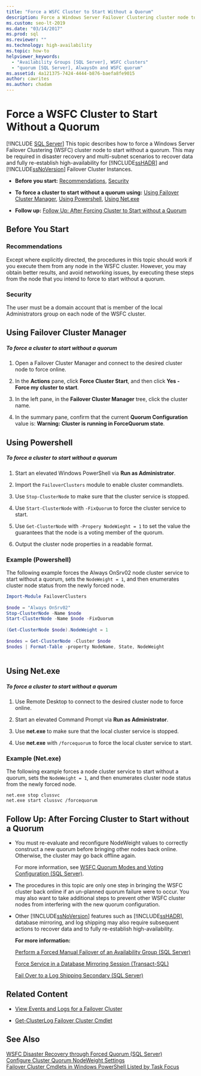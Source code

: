 ```yaml
---
title: "Force a WSFC Cluster to Start Without a Quorum"
description: Force a Windows Server Failover Clustering cluster node to start without a quorum, which may be required to recover data and re-establish high availability.
ms.custom: seo-lt-2019
ms.date: "03/14/2017"
ms.prod: sql
ms.reviewer: ""
ms.technology: high-availability
ms.topic: how-to
helpviewer_keywords: 
  - "Availability Groups [SQL Server], WSFC clusters"
  - "quorum [SQL Server], AlwaysOn and WSFC quorum"
ms.assetid: 4a121375-7424-4444-b876-baefa8fe9015
author: cawrites
ms.author: chadam
---
```

# Force a WSFC Cluster to Start Without a Quorum
[!INCLUDE [SQL Server](../../../includes/applies-to-version/sqlserver.md)]
  This topic describes how to force a Windows Server Failover Clustering (WSFC) cluster node to start without a quorum.  This may be required in disaster recovery and multi-subnet scenarios to recover data and fully re-establish high-availability for [!INCLUDE[ssHADR](../../../includes/sshadr-md.md)] and [!INCLUDE[ssNoVersion](../../../includes/ssnoversion-md.md)] Failover Cluster Instances.  
  
-   **Before you start:**  [Recommendations](#Recommendations), [Security](#Security)  
  
-   **To force a cluster to start without a quorum using:**  [Using Failover Cluster Manager](#FailoverClusterManagerProcedure), [Using Powershell](#PowerShellProcedure), [Using Net.exe](#CommandPromptProcedure)  
  
-   **Follow up:**  [Follow Up: After Forcing Cluster to Start without a Quorum](#FollowUp)  
  
##  <a name="BeforeYouBegin"></a> Before You Start  
  
###  <a name="Recommendations"></a> Recommendations  
 Except where explicitly directed, the procedures in this topic should work if you execute them from any node in the WSFC cluster.  However, you may obtain better results, and avoid networking issues, by executing these steps from the node that you intend to force to start without a quorum.  
  
###  <a name="Security"></a> Security  
 The user must be a domain account that is member of the local Administrators group on each node of the WSFC cluster.  
  
##  <a name="FailoverClusterManagerProcedure"></a> Using Failover Cluster Manager  
  
##### To force a cluster to start without a quorum  
  
1.  Open a Failover Cluster Manager and connect to the desired cluster node to force online.  
  
2.  In the **Actions** pane, click **Force Cluster Start**, and then click **Yes - Force my cluster to start**.  
  
3.  In the left pane, in the **Failover Cluster Manager** tree, click the cluster name.  
  
4.  In the summary pane, confirm that the current **Quorum Configuration** value is:  **Warning: Cluster is running in ForceQuorum state**.  
  
##  <a name="PowerShellProcedure"></a> Using Powershell  
  
##### To force a cluster to start without a quorum  
  
1.  Start an elevated Windows PowerShell via **Run as Administrator**.  
  
2.  Import the `FailoverClusters` module to enable cluster commandlets.  
  
3.  Use `Stop-ClusterNode` to make sure that the cluster service is stopped.  
  
4.  Use `Start-ClusterNode` with `-FixQuorum` to force the cluster service to start.  
  
5.  Use `Get-ClusterNode` with `-Propery NodeWieght = 1` to set the value the guarantees that the node is a voting member of the quorum.  
  
6.  Output the cluster node properties in a readable format.  
  
### Example (Powershell)  
 The following example forces the Always OnSrv02 node cluster service to start without a quorum, sets the `NodeWeight = 1`, and then enumerates cluster node status from the newly forced node.  
  
```powershell  
Import-Module FailoverClusters  
  
$node = "Always OnSrv02"  
Stop-ClusterNode -Name $node  
Start-ClusterNode -Name $node -FixQuorum  
  
(Get-ClusterNode $node).NodeWeight = 1  
  
$nodes = Get-ClusterNode -Cluster $node  
$nodes | Format-Table -property NodeName, State, NodeWeight  
  
```  
  
##  <a name="CommandPromptProcedure"></a> Using Net.exe  
  
##### To force a cluster to start without a quorum  
  
1.  Use Remote Desktop to connect to the desired cluster node to force online.  
  
2.  Start an elevated Command Prompt via **Run as Administrator**.  
  
3.  Use **net.exe** to make sure that the local cluster service is stopped.  
  
4.  Use **net.exe** with `/forcequorum` to force the local cluster service to start.  
  
### Example (Net.exe)  
 The following example forces a node cluster service to start without a quorum, sets the `NodeWeight = 1`, and then enumerates cluster node status from the newly forced node.  
  
```ms-dos  
net.exe stop clussvc  
net.exe start clussvc /forcequorum  
```  
  
##  <a name="FollowUp"></a> Follow Up: After Forcing Cluster to Start without a Quorum  
  
-   You must re-evaluate and reconfigure NodeWeight values to correctly construct a new quorum before bringing other nodes back online. Otherwise, the cluster may go back offline again.  
  
     For more information, see [WSFC Quorum Modes and Voting Configuration &#40;SQL Server&#41;](../../../sql-server/failover-clusters/windows/wsfc-quorum-modes-and-voting-configuration-sql-server.md).  
  
-   The procedures in this topic are only one step in bringing the WSFC cluster back online if an un-planned quorum failure were to occur.  You may also want to take additional steps to prevent other WSFC cluster nodes from interfering with the new quorum configuration.  
  
-   Other [!INCLUDE[ssNoVersion](../../../includes/ssnoversion-md.md)] features such as [!INCLUDE[ssHADR](../../../includes/sshadr-md.md)], database mirroring, and log shipping may also require subsequent actions to recover data and to fully re-establish high-availability.  
  
     **For more information:**  
  
     [Perform a Forced Manual Failover of an Availability Group &#40;SQL Server&#41;](../../../database-engine/availability-groups/windows/perform-a-forced-manual-failover-of-an-availability-group-sql-server.md)  
  
     [Force Service in a Database Mirroring Session &#40;Transact-SQL&#41;](../../../database-engine/database-mirroring/force-service-in-a-database-mirroring-session-transact-sql.md)  
  
     [Fail Over to a Log Shipping Secondary &#40;SQL Server&#41;](../../../database-engine/log-shipping/fail-over-to-a-log-shipping-secondary-sql-server.md)  
  
##  <a name="RelatedContent"></a> Related Content  
  
-   [View Events and Logs for a Failover Cluster](https://technet.microsoft.com/library/cc772342\(WS.10\).aspx)  
  
-   [Get-ClusterLog Failover Cluster Cmdlet](/previous-versions/windows/it-pro/windows-server-2008-R2-and-2008/ee461045(v=technet.10))  
  
## See Also  
 [WSFC Disaster Recovery through Forced Quorum &#40;SQL Server&#41;](../../../sql-server/failover-clusters/windows/wsfc-disaster-recovery-through-forced-quorum-sql-server.md)   
 [Configure Cluster Quorum NodeWeight Settings](../../../sql-server/failover-clusters/windows/configure-cluster-quorum-nodeweight-settings.md)   
 [Failover Cluster Cmdlets in Windows PowerShell Listed by Task Focus](https://technet.microsoft.com/library/ee619761\(WS.10\).aspx)  
  
